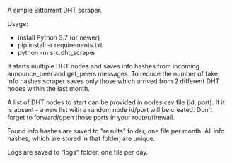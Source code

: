 A simple Bittorrent DHT scraper.

Usage:
- install Python 3.7 (or newer)
- pip install -r requirements.txt
- python -m src.dht_scraper

It starts multiple DHT nodes and saves info hashes from incoming announce_peer
and get_peers messages. To reduce the number of fake info hashes scraper saves
only those which arrived from 2 different DHT nodes within the last month.

A list of DHT nodes to start can be provided in nodes.csv file (id, port).
If it is absent - a new list with a random node id/port will be created.
Don't forget to forward/open those ports in your router/firewall.

Found info hashes are saved to "results" folder, one file per month.
All info hashes, which are stored in that folder, are unique.

Logs are saved to "logs" folder, one file per day.
